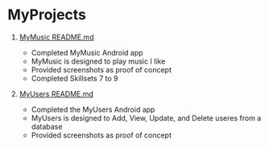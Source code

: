 # MyProjects
1. [MyMusic README.md](MyMusic/README.md "My MyMusic README.md file")
	- Completed MyMusic Android app
	- MyMusic is designed to play music I like
	- Provided screenshots as proof of concept
	- Completed Skillsets 7 to 9
	
2. [MyUsers README.md](MyUsers/README.md "My MyUsers README.md file")
	- Completed the MyUsers Android app
	- MyUsers is designed to Add, View, Update, and Delete useres from a database
	- Provided screenshots as proof of concept

